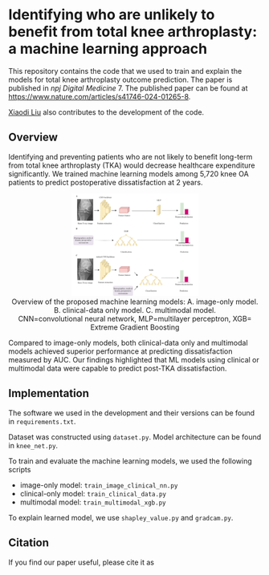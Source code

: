 # Identifying who are unlikely to benefit from total knee arthroplasty: a machine learning approach

This repository contains the code that we used to train and explain the models for total knee arthroplasty outcome prediction. 
The paper is published in *npj Digital Medicine* 7. The published paper can be found at https://www.nature.com/articles/s41746-024-01265-8. 

[Xiaodi Liu](https://github.com/dillys10) also contributes to the development of the code. 


## Overview 
Identifying and preventing patients who are not likely to benefit long-term from total knee arthroplasty (TKA) would decrease healthcare expenditure significantly. We trained machine learning models among 5,720 knee OA patients to predict postoperative dissatisfaction at 2 years. 
 
<!-- Dissatisfaction was defined as not achieving a minimal clinically important difference in postoperative Knee Society knee and function scores (KSS), Short Form-36 Health Survey [SF-36, divided into a physical component score (PCS) and mental component score (MCS)], and Oxford Knee Score (OKS).  -->


<p align="center">
    <img src="overview.png", width='50%' >
    <br>
    Overview of the proposed machine learning models: A. image-only model. B. clinical-data only model. C. multimodal model.
    <br>
    CNN=convolutional neural network, MLP=multilayer perceptron, XGB= Extreme Gradient Boosting
</p>


Compared to image-only models, both clinical-data only and multimodal models achieved superior performance at predicting dissatisfaction measured by AUC. Our findings highlighted that ML models using clinical or multimodal data were capable to predict post-TKA dissatisfaction. 

<!-- | Outcomes                   | Clinical-only model | Multimodal model    | Image-only model    |
| -------------------------- | ------------------- | ------------------- | ------------------- |
| Not achieve KSS MCID       | 0.888 (0.866-0.909) | 0.891 (0.870-0.911) | 0.577 (0.540–0.612) |
| Not achieve SF-36 PCS MCID | 0.836 (0.812-0.860) | 0.832 (0.808-0.857) | 0.542 (0.510-0.574) |
| Not achieve SF-36 MCS MCID | 0.833 (0.812-0.854) | 0.835 (0.811-0.856) | 0.486 (0.455-0.519) |
| Not achieve OKS MCID       | 0.806 (0.753-0.859) | 0.816 (0.768-0.863) | 0.617 (0.557-0.677) |  -->

## Implementation 
The software we used in the development and their versions can be found in `requirements.txt`.

Dataset was constructed using `dataset.py`. Model architecture can be found in `knee_net.py`.

To train and evaluate the machine learning models, we used the following scripts
- image-only model: `train_image_clinical_nn.py` 
- clinical-only model: `train_clinical_data.py` 
- multimodal model: `train_multimodal_xgb.py`

To explain learned model, we use `shapley_value.py` and `gradcam.py`.


## Citation 
If you find our paper useful, please cite it as
```
```